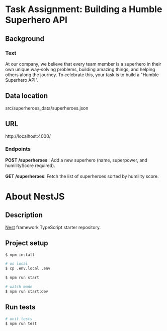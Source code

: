# Task Assignment: Building a Humble Superhero API
## Background
### Text

At our company, we believe that every team member is a superhero in their own unique way-solving problems, building amazing things, and helping others along the journey. To celebrate this, your task is to build a "Humble Superhero API".

## Data location

src/superheroes_data/superheroes.json

## URL 

http://localhost:4000/

### Endpoints

<strong>POST /superheroes </strong>: Add a new superhero (name, superpower, and humilityScore required).<br/> \
<strong>GET /superheroes</strong>: Fetch the list of superheroes sorted by humility score.

# About NestJS
## Description

[Nest](https://github.com/nestjs/nest) framework TypeScript starter repository.

## Project setup

```bash
$ npm install

# on local
$ cp .env.local .env

$ npm run start

# watch mode
$ npm run start:dev
```

## Run tests

```bash
# unit tests
$ npm run test
```
